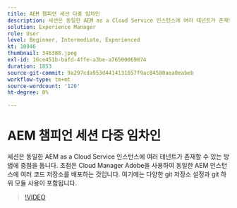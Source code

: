 ```yaml
---
title: AEM 챔피언 세션 다중 임차인
description: 세션은 동일한 AEM as a Cloud Service 인스턴스에 여러 테넌트가 존재할 수 있는 방법에 중점을 둡니다. 초점은 Cloud Manager Adobe을 사용하여 동일한 AEM 인스턴스에 여러 코드 저장소를 배포하는 것입니다. 여기에는 다양한 git 저장소 설정과 git 하위 모듈 사용이 포함됩니다.
solution: Experience Manager
role: User
level: Beginner, Intermediate, Experienced
kt: 10946
thumbnail: 346388.jpeg
exl-id: 16ce451b-bafd-4ffe-a3be-a76500069874
duration: 1853
source-git-commit: 9a297cda953d4414131657f9ac84580aea0eabeb
workflow-type: tm+mt
source-wordcount: '120'
ht-degree: 0%

---
```


# AEM 챔피언 세션 다중 임차인

세션은 동일한 AEM as a Cloud Service 인스턴스에 여러 테넌트가 존재할 수 있는 방법에 중점을 둡니다. 초점은 Cloud Manager Adobe을 사용하여 동일한 AEM 인스턴스에 여러 코드 저장소를 배포하는 것입니다. 여기에는 다양한 git 저장소 설정과 git 하위 모듈 사용이 포함됩니다.

>[!VIDEO](https://video.tv.adobe.com/v/346388/?quality=12&learn=on)
